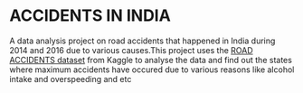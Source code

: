 
#  ACCIDENTS IN INDIA
A data analysis project on road accidents that happened in India during 2014 and 2016 due to various causes.This project uses the [ROAD ACCIDENTS  dataset]( https://www.kaggle.com/datasets/thedevastator/state-ut-wise-road-accidents-due-to-driver-viola) from Kaggle to analyse the data and find out the states where maximum accidents have occured due to various reasons like alcohol intake and overspeeding and etc 
 
